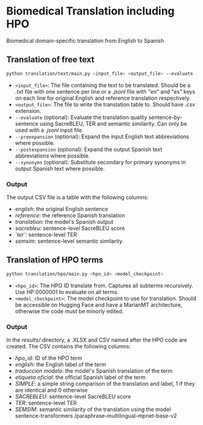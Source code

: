 # Biomedical Translation including HPO
Biomedical domain-specific translation from English to Spanish


## Translation of free text

```bash
python translation/text/main.py <input_file> <output_file> --evaluate --preexpansion --postexpansion --synonyms
```
* `<input_file>`: The file containing the text to be translated. Should be a _.txt_ file with one sentence per line or a _.jsonl_ file with "en" and "es" keys on each line for original English and reference translation respectively.
* `<output_file>`: The file to write the translation table to. Should have _.csv_ extension.
* `--evaluate` (optional): Evaluate the translation quality sentence-by-sentence using SacreBLEU, TER and semantic similarity. Can only be used with a _.jsonl_ input file.
* `--preexpansion` (optional): Expand the input English text abbreviations where possible.
* `--postexpansion` (optional): Expand the output Spanish text abbreviations where possible.
* `--synonyms` (optional): Substitute secondary for primary synonyms in output Spanish text where possible.

### Output
The output CSV file is a table with the following columns:
* _english_: the original English sentence
* _reference_: the reference Spanish translation
* _translation_: the model's Spanish output
* _sacrebleu_: sentence-level SacreBLEU score
* _\`ter\`_: sentence-level TER 
* _semsim_: sentence-level semantic similarity 

## Translation of HPO terms
```bash
python translation/hpo/main.py <hpo_id> <model_checkpoint>
```
* `<hpo_id>`: The HPO ID translate from. Captures all subterms recursively. Use HP:0000001 to evaluate on all terms. 
* `<model_checkpoint>`: The model checkpoint to use for translation. Should be accessible on Hugging Face and have a MarianMT architecture, otherwise the code must be minorly edited.

### Output
In the _results/_ directory, a .XLSX and CSV named after the HPO code are created.
The CSV contains the following columns:
* _hpo_id_: ID of the HPO term
* _english_: the English label of the term
* _traducción modelo_: the model's Spanish translation of the term
* _etiqueta oficial_: the official Spanish label of the term
* _SIMPLE_: a simple string comparison of the translation and label, 1 if they are identical and 0 otherwise
* _SACREBLEU_: sentence-level SacreBLEU score 
* _TER_: sentence-level TER 
* _SEMSIM_: semantic similarity of the translation using the model sentence-transformers
/paraphrase-multilingual-mpnet-base-v2